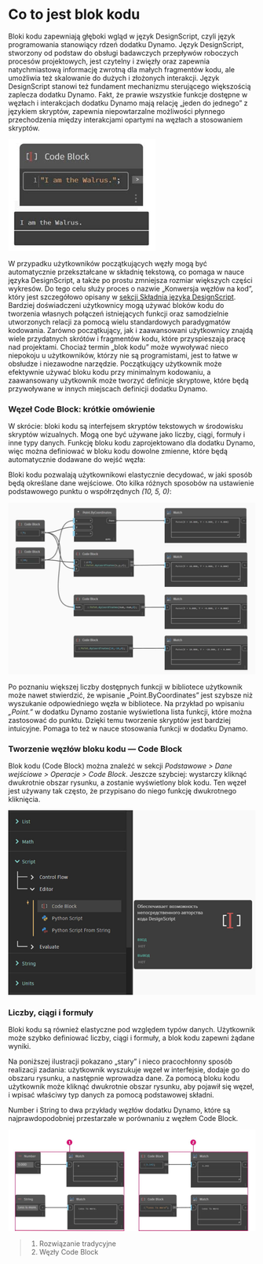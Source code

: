 # Co to jest blok kodu

Bloki kodu zapewniają głęboki wgląd w język DesignScript, czyli język programowania stanowiący rdzeń dodatku Dynamo. Język DesignScript, stworzony od podstaw do obsługi badawczych przepływów roboczych procesów projektowych, jest czytelny i zwięzły oraz zapewnia natychmiastową informację zwrotną dla małych fragmentów kodu, ale umożliwia też skalowanie do dużych i złożonych interakcji. Język DesignScript stanowi też fundament mechanizmu sterującego większością zaplecza dodatku Dynamo. Fakt, że prawie wszystkie funkcje dostępne w węzłach i interakcjach dodatku Dynamo mają relację „jeden do jednego” z językiem skryptów, zapewnia niepowtarzalne możliwości płynnego przechodzenia między interakcjami opartymi na węzłach a stosowaniem skryptów.

![](../images/8-1/1/codeblock.jpg)

W przypadku użytkowników początkujących węzły mogą być automatycznie przekształcane w składnię tekstową, co pomaga w nauce języka DesignScript, a także po prostu zmniejsza rozmiar większych części wykresów. Do tego celu służy proces o nazwie „Konwersja węzłów na kod”, który jest szczegółowo opisany w [sekcji Składnia języka DesignScript](2-design-script-syntax.md). Bardziej doświadczeni użytkownicy mogą używać bloków kodu do tworzenia własnych połączeń istniejących funkcji oraz samodzielnie utworzonych relacji za pomocą wielu standardowych paradygmatów kodowania. Zarówno początkujący, jak i zaawansowani użytkownicy znajdą wiele przydatnych skrótów i fragmentów kodu, które przyspieszają pracę nad projektami. Chociaż termin „blok kodu” może wywoływać nieco niepokoju u użytkowników, którzy nie są programistami, jest to łatwe w obsłudze i niezawodne narzędzie. Początkujący użytkownik może efektywnie używać bloku kodu przy minimalnym kodowaniu, a zaawansowany użytkownik może tworzyć definicje skryptowe, które będą przywoływane w innych miejscach definicji dodatku Dynamo.

### Węzeł Code Block: krótkie omówienie

W skrócie: bloki kodu są interfejsem skryptów tekstowych w środowisku skryptów wizualnych. Mogą one być używane jako liczby, ciągi, formuły i inne typy danych. Funkcję bloku kodu zaprojektowano dla dodatku Dynamo, więc można definiować w bloku kodu dowolne zmienne, które będą automatycznie dodawane do wejść węzła:

Bloki kodu pozwalają użytkownikowi elastycznie decydować, w jaki sposób będą określane dane wejściowe. Oto kilka różnych sposobów na ustawienie podstawowego punktu o współrzędnych _(10, 5, 0)_:

![](../images/8-1/1/codeblockbriefoverview.jpg)

Po poznaniu większej liczby dostępnych funkcji w bibliotece użytkownik może nawet stwierdzić, że wpisanie „Point.ByCoordinates” jest szybsze niż wyszukanie odpowiedniego węzła w bibliotece. Na przykład po wpisaniu _„Point.”_ w dodatku Dynamo zostanie wyświetlona lista funkcji, które można zastosować do punktu. Dzięki temu tworzenie skryptów jest bardziej intuicyjne. Pomaga to też w nauce stosowania funkcji w dodatku Dynamo.

### Tworzenie węzłów bloku kodu — Code Block

Blok kodu (Code Block) można znaleźć w sekcji _Podstawowe > Dane wejściowe > Operacje > Code Block_. Jeszcze szybciej: wystarczy kliknąć dwukrotnie obszar rysunku, a zostanie wyświetlony blok kodu. Ten węzeł jest używany tak często, że przypisano do niego funkcję dwukrotnego kliknięcia.

![](../images/8-1/1/creatingcodeblocknodes.jpg)

### Liczby, ciągi i formuły

Bloki kodu są również elastyczne pod względem typów danych. Użytkownik może szybko definiować liczby, ciągi i formuły, a blok kodu zapewni żądane wyniki.

Na poniższej ilustracji pokazano „stary” i nieco pracochłonny sposób realizacji zadania: użytkownik wyszukuje węzeł w interfejsie, dodaje go do obszaru rysunku, a następnie wprowadza dane. Za pomocą bloku kodu użytkownik może kliknąć dwukrotnie obszar rysunku, aby pojawił się węzeł, i wpisać właściwy typ danych za pomocą podstawowej składni.

Number i String to dwa przykłady węzłów dodatku Dynamo, które są najprawdopodobniej przestarzałe w porównaniu z węzłem Code Block.

![](../images/8-1/1/oldschoolvscodeblocksnodes.jpg)

> 1. Rozwiązanie tradycyjne
> 2. Węzły Code Block
